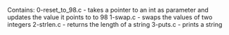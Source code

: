 Contains:
0-reset_to_98.c - takes a pointer to an int as parameter and updates the value it points to to 98
1-swap.c - swaps the values of two integers
2-strlen.c - returns the length of a string
3-puts.c - prints a string
